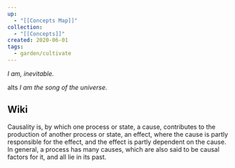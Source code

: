 ```yaml
---
up:
  - "[[Concepts Map]]"
collection:
  - "[[Concepts]]"
created: 2020-06-01
tags:
  - garden/cultivate
---
```

 *I am, inevitable.*

alts
*I am the song of the universe.*

## Wiki
Causality is, by which one process or state, a cause, contributes to the production of another process or state, an effect, where the cause is partly responsible for the effect, and the effect is partly dependent on the cause. In general, a process has many causes, which are also said to be causal factors for it, and all lie in its past.
